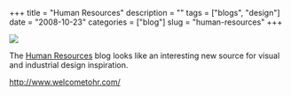 +++
title = "Human Resources"
description = ""
tags = ["blogs", "design"]
date = "2008-10-23"
categories = ["blog"]
slug = "human-resources"
+++



  <div class="notebook-screenshot"><a href="http://www.welcometohr.com/"><img src="/media/bluga/wt4900651755bc4.jpg"/></a></div><p>The <a href="http://www.welcometohr.com/">Human Resources</a> blog looks like an interesting new source for visual and industrial design inspiration.</p>
    
  <a href="http://www.welcometohr.com/">http://www.welcometohr.com/</a>
